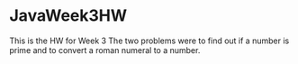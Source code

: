 # JavaWeek3HW
This is the HW for Week 3
The two problems were to find out if a number is prime and to convert a roman numeral to a number.
